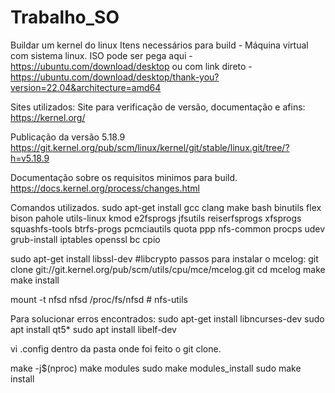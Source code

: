 # Trabalho_SO
Buildar um kernel do linux
Itens necessários para build - Máquina virtual com sistema linux.
ISO pode ser pega aqui - https://ubuntu.com/download/desktop ou com link direto - https://ubuntu.com/download/desktop/thank-you?version=22.04&architecture=amd64

Sites utilizados:
Site para verificação de versão, documentação e afins:
https://kernel.org/

Publicação da versão 5.18.9
https://git.kernel.org/pub/scm/linux/kernel/git/stable/linux.git/tree/?h=v5.18.9

Documentação sobre os requisitos minimos para build.
https://docs.kernel.org/process/changes.html

Comandos utilizados.
sudo apt-get install gcc clang make bash binutils flex bison pahole utils-linux kmod e2fsprogs jfsutils reiserfsprogs xfsprogs squashfs-tools btrfs-progs pcmciautils quota ppp nfs-common procps udev grub-install iptables openssl bc cpio

sudo apt-get install libssl-dev #libcrypto
passos para instalar o mcelog:
  git clone git://git.kernel.org/pub/scm/utils/cpu/mce/mcelog.git
  cd mcelog
  make
  make install
  
mount -t nfsd nfsd /proc/fs/nfsd # nfs-utils

Para solucionar erros encontrados:
sudo apt-get install libncurses-dev
sudo apt install qt5*
sudo apt install libelf-dev

vi .config dentro da pasta onde foi feito o git clone.

make -j$(nproc)
make modules
sudo make modules_install
sudo make install
